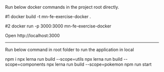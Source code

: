Run below docker commands in the project root directly.

#1 docker build -t mn-fe-exercise-docker .

#2 docker run -p 3000:3000 mn-fe-exercise-docker

Open http://localhost:3000


-------------------------------
Run below command in root folder to run the application in local

npm i
npx lerna run build --scope=utils
npx lerna run build --scope=components
npx lerna run build --scope=pokemon
npm run start